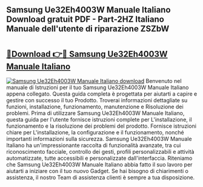 ## Samsung Ue32Eh4003W Manuale Italiano Download gratuit PDF - Part-2HZ Italiano Manuale dell'utente di riparazione ZSZbW

# <h2><a href="http://dfdckt.blite.top/?on=Samsung+Ue32Eh4003W+Manuale+Italiano">🔗Download 👉🔴 Samsung Ue32Eh4003W Manuale Italiano</a></h2>

[![Samsung Ue32Eh4003W Manuale Italiano download](https://i.imgur.com/lujVjoI.png)](http://dfdckt.blite.top/?on=Samsung+Ue32Eh4003W+Manuale+Italiano)
Benvenuto nel manuale di Istruzioni per il tuo Samsung Ue32Eh4003W Manuale Italiano appena collegato. Questa guida completa è progettata per aiutarti a capire e gestire con successo il tuo Prodotto. Troverai informazioni dettagliate su funzioni, installazione, funzionamento, manutenzione e Risoluzione dei problemi. Prima di utilizzare Samsung Ue32Eh4003W Manuale Italiano, questa guida per l'utente fornisce istruzioni complete per L'installazione, il funzionamento e la risoluzione dei problemi del prodotto. Fornisce istruzioni chiare per L'installazione, la configurazione e il funzionamento, nonché importanti informazioni sulla sicurezza. Samsung Ue32Eh4003W Manuale Italiano ha un'impressionante raccolta di funzionalità avanzate, tra cui riconoscimento facciale, controllo dei gesti, profili personalizzabili e attività automatizzate, tutte accessibili e personalizzate dall'interfaccia. Riteniamo che Samsung Ue32Eh4003W Manuale Italiano abbia fatto il suo lavoro per aiutarti a iniziare con il tuo nuovo Gadget. Se hai bisogno di chiarimenti o assistenza, il nostro Team di assistenza clienti è sempre a tua disposizione.
